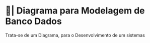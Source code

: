 # 🎲| Diagrama para Modelagem de Banco Dados

  Trata-se de um Diagrama, para o Desenvolvimento de um sistemas
 
